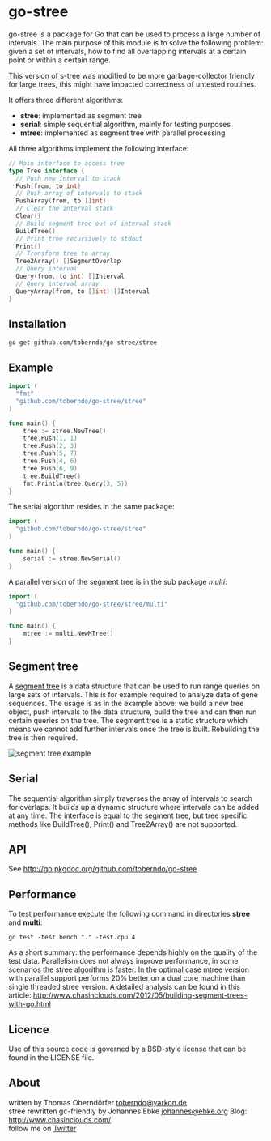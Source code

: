 # go-stree

go-stree is a package for Go that can be used to process a large number of intervals.
The main purpose of this module is to solve the following problem: given a set of intervals, how to find all overlapping intervals at a certain point or within a certain range.

This version of s-tree was modified to be more garbage-collector friendly for large trees, this might have impacted correctness of untested routines.

It offers three different algorithms:
- **stree**: implemented as segment tree
- **serial**: simple sequential algorithm, mainly for testing purposes
- **mtree**: implemented as segment tree with parallel processing

All three algorithms implement the following interface:
```go
// Main interface to access tree
type Tree interface {
  // Push new interval to stack
  Push(from, to int)
  // Push array of intervals to stack
  PushArray(from, to []int)
  // Clear the interval stack
  Clear()
  // Build segment tree out of interval stack
  BuildTree()
  // Print tree recursively to stdout
  Print()
  // Transform tree to array
  Tree2Array() []SegmentOverlap
  // Query interval
  Query(from, to int) []Interval
  // Query interval array
  QueryArray(from, to []int) []Interval
}
```

## Installation

    go get github.com/toberndo/go-stree/stree

## Example

```go
import (
  "fmt"
  "github.com/toberndo/go-stree/stree"
)

func main() {
    tree := stree.NewTree()
    tree.Push(1, 1)
    tree.Push(2, 3)
    tree.Push(5, 7)
    tree.Push(4, 6)
    tree.Push(6, 9)
    tree.BuildTree()
    fmt.Println(tree.Query(3, 5))
}
```

The serial algorithm resides in the same package:

```go
import (
  "github.com/toberndo/go-stree/stree"
)

func main() {
    serial := stree.NewSerial()
}
```

A parallel version of the segment tree is in the sub package *multi*:

```go
import (
  "github.com/toberndo/go-stree/stree/multi"
)

func main() {
    mtree := multi.NewMTree()
}
```

## Segment tree

A [segment tree](http://en.wikipedia.org/wiki/Segment_tree) is a data structure that can be used to run range queries on large sets of intervals. This is for example required to analyze data of gene sequences.
The usage is as in the example above: we build a new tree object, push intervals to the data structure, build the tree and can then run certain queries on the tree. The segment tree is a static structure which means we cannot add further intervals once the tree is built. Rebuilding the tree is then required.

![segment tree example](http://assets.yarkon.de/images/Segment_tree_instance.gif)

## Serial

The sequential algorithm simply traverses the array of intervals to search for overlaps. It builds up a dynamic structure where intervals can be added at any time. The interface is equal to the segment tree, but tree specific methods like BuildTree(), Print() and Tree2Array() are not supported.

## API

See http://go.pkgdoc.org/github.com/toberndo/go-stree

## Performance

To test performance execute the following command in directories **stree** and **multi**:

    go test -test.bench "." -test.cpu 4

As a short summary: the performance depends highly on the quality of the test data. Parallelism does not always improve performance, in some scenarios the stree algorithm is faster. In the optimal case mtree version with parallel support performs 20% better on a dual core machine than single threaded stree version.
A detailed analysis can be found in this article: http://www.chasinclouds.com/2012/05/building-segment-trees-with-go.html

## Licence

Use of this source code is governed by a BSD-style license that can be found in the LICENSE file.

## About

written by Thomas Oberndörfer <toberndo@yarkon.de>  
stree rewritten gc-friendly by Johannes Ebke <johannes@ebke.org>
Blog: http://www.chasinclouds.com/  
follow me on [Twitter](https://twitter.com/#!/toberndo)  
